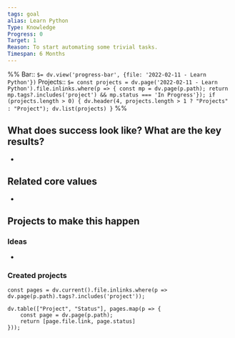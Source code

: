 ```yaml
---
tags: goal
alias: Learn Python
Type: Knowledge
Progress: 0
Target: 1
Reason: To start automating some trivial tasks.
Timespan: 6 Months
---
```


%%
Bar:: `$= dv.view('progress-bar', {file: '2022-02-11 - Learn Python'})`
Projects:: `$= const projects = dv.page('2022-02-11 - Learn Python').file.inlinks.where(p => { const mp = dv.page(p.path); return mp.tags?.includes('project') && mp.status === 'In Progress'}); if (projects.length > 0) { dv.header(4, projects.length > 1 ? "Projects" : "Project"); dv.list(projects) }`
%%

## What does success look like? What are the key results?

-

## Related core values

-

## Projects to make this happen

### Ideas

-

### Created projects

```dataviewjs
const pages = dv.current().file.inlinks.where(p => dv.page(p.path).tags?.includes('project'));

dv.table(["Project", "Status"], pages.map(p => {
	const page = dv.page(p.path);
	return [page.file.link, page.status]
}));
```
